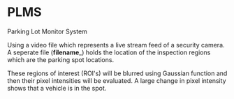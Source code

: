 # PLMS
Parking Lot Monitor System

Using a video file which represents a live stream feed of a security camera.  A seperate file (____filename_____) holds the location of the inspection regions which are the parking spot locations.  

These regions of interest (ROI's) will be blurred using Gaussian function and then their pixel intensities will be evaluated.  A large change in pixel intensity shows that a vehicle is in the spot.
